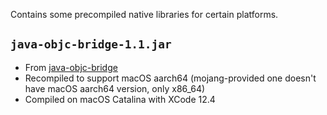 Contains some precompiled native libraries for certain platforms.

## `java-objc-bridge-1.1.jar`
- From [java-objc-bridge](https://github.com/shannah/Java-Objective-C-Bridge)
- Recompiled to support macOS aarch64 (mojang-provided one doesn't have macOS aarch64 version, only x86_64)
- Compiled on macOS Catalina with XCode 12.4
